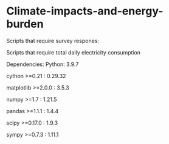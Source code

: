 # Climate-impacts-and-energy-burden

Scripts that require survey respones: 


Scripts that require total daily electricity consumption

Dependencies:
Python: 3.9.7 

cython >=0.21                 :  0.29.32  

matplotlib >=2.0.0            :  3.5.3 

numpy >=1.7                   :  1.21.5 

pandas >=1.1.1                :  1.4.4 

scipy >=0.17.0                :  1.9.3 

sympy >=0.7.3                 :  1.11.1 
